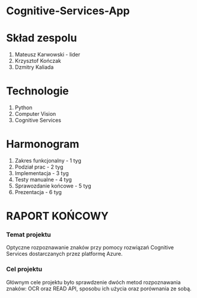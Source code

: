 # Cognitive-Services-App

# Skład zespolu
1. Mateusz Karwowski - lider
2. Krzysztof Kończak
3. Dzmitry Kaliada

# Technologie
1. Python
2. Computer Vision
3. Cognitive Services

# Harmonogram
1. Zakres funkcjonalny - 1 tyg
2. Podział prac - 2 tyg
3. Implementacja - 3 tyg
4. Testy manualne - 4 tyg
5. Sprawozdanie końcowe - 5 tyg
6. Prezentacja - 6 tyg

# RAPORT KOŃCOWY

### Temat projektu

Optyczne rozpoznawanie znaków przy pomocy rozwiązań Cognitive Services dostarczanych przez platformę Azure.

### Cel projektu

Głównym cele projektu było sprawdzenie dwóch metod rozpoznawania znaków: OCR oraz READ API, sposobu ich użycia oraz porównania ze sobą. 
